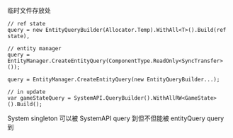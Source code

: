 临时文件存放处

```
// ref state
query = new EntityQueryBuilder(Allocator.Temp).WithAll<T>().Build(ref state),

// entity manager
query = EntityManager.CreateEntityQuery(ComponentType.ReadOnly<SyncTransfer>());

query = EntityManager.CreateEntityQuery(new EntityQueryBuilder...);

// in update
var gameStateQuery = SystemAPI.QueryBuilder().WithAllRW<GameState>().Build();
```

System singleton 可以被 SystemAPI query 到但不但能被 entityQuery query 到
